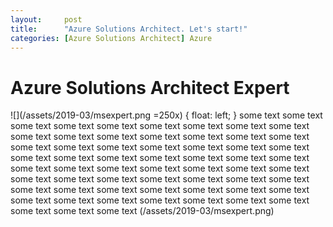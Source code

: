 ```yaml
---
layout:     post
title:      "Azure Solutions Architect. Let's start!"
categories: [Azure Solutions Architect] Azure
---
```


# Azure Solutions Architect Expert

![](/assets/2019-03/msexpert.png =250x) { float: left; } some text some text some text some text some text some text some text some text some text some text some text some text some text some text some text some text some text some text some text some text some text some text some text some text some text some text some text some text some text some text some text some text some text some text some text some text some text some text some text some text some text some text some text some text some text some text some text some text some text some text some text some text some text some text some text some text some text some text some text some text some text 
(/assets/2019-03/msexpert.png)